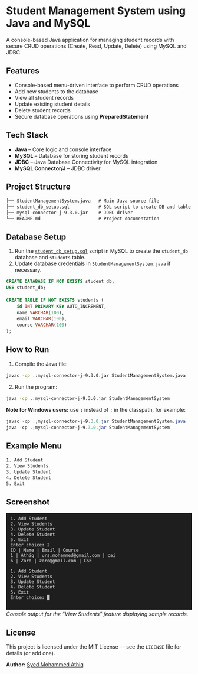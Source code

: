 # Student Management System using Java and MySQL

A console-based Java application for managing student records with secure CRUD operations (Create, Read, Update, Delete) using MySQL and JDBC.

## Features
- Console-based menu-driven interface to perform CRUD operations
- Add new students to the database
- View all student records
- Update existing student details
- Delete student records
- Secure database operations using **PreparedStatement**

## Tech Stack
- **Java** – Core logic and console interface
- **MySQL** – Database for storing student records
- **JDBC** – Java Database Connectivity for MySQL integration
- **MySQL Connector/J** – JDBC driver

## Project Structure
```
├── StudentManagementSystem.java   # Main Java source file
├── student_db_setup.sql           # SQL script to create DB and table
├── mysql-connector-j-9.3.0.jar    # JDBC driver
└── README.md                      # Project documentation
```

## Database Setup
1. Run the [`student_db_setup.sql`](student_db_setup.sql) script in MySQL to create the `student_db` database and `students` table.
2. Update database credentials in `StudentManagementSystem.java` if necessary.

```sql
CREATE DATABASE IF NOT EXISTS student_db;
USE student_db;

CREATE TABLE IF NOT EXISTS students (
    id INT PRIMARY KEY AUTO_INCREMENT,
    name VARCHAR(100),
    email VARCHAR(100),
    course VARCHAR(100)
);
```

## How to Run
1. Compile the Java file:

```bash
javac -cp .:mysql-connector-j-9.3.0.jar StudentManagementSystem.java
```

2. Run the program:

```bash
java -cp .:mysql-connector-j-9.3.0.jar StudentManagementSystem
```

**Note for Windows users:** use `;` instead of `:` in the classpath, for example:

```powershell
javac -cp .;mysql-connector-j-9.3.0.jar StudentManagementSystem.java
java -cp .;mysql-connector-j-9.3.0.jar StudentManagementSystem
```

## Example Menu

```
1. Add Student
2. View Students
3. Update Student
4. Delete Student
5. Exit
```

## Screenshot

![Console Output Screenshot](screenshot.png)
*Console output for the “View Students” feature displaying sample records.*

## License
This project is licensed under the MIT License — see the `LICENSE` file for details (or add one).

**Author:** [Syed Mohammed Athiq](https://github.com/MohammedAthiq)